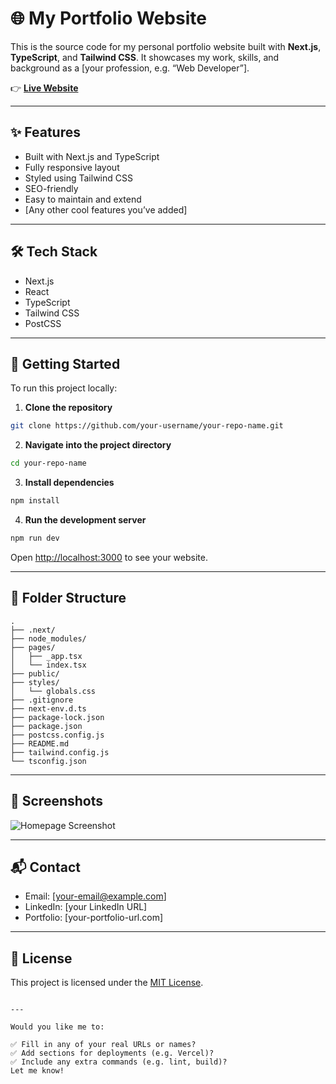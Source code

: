 # 🌐 My Portfolio Website

This is the source code for my personal portfolio website built with **Next.js**, **TypeScript**, and **Tailwind CSS**. It showcases my work, skills, and background as a [your profession, e.g. “Web Developer”].

👉 **[Live Website]()**

---

## ✨ Features

- Built with Next.js and TypeScript
- Fully responsive layout
- Styled using Tailwind CSS
- SEO-friendly
- Easy to maintain and extend
- [Any other cool features you’ve added]

---

## 🛠 Tech Stack

- Next.js
- React
- TypeScript
- Tailwind CSS
- PostCSS

---

## 🚀 Getting Started

To run this project locally:

1. **Clone the repository**

```bash
git clone https://github.com/your-username/your-repo-name.git
````

2. **Navigate into the project directory**

```bash
cd your-repo-name
```

3. **Install dependencies**

```bash
npm install
```

4. **Run the development server**

```bash
npm run dev
```

Open [http://localhost:3000](http://localhost:3000) to see your website.

---

## 📁 Folder Structure

```
.
├── .next/
├── node_modules/
├── pages/
│   ├── _app.tsx
│   └── index.tsx
├── public/
├── styles/
│   └── globals.css
├── .gitignore
├── next-env.d.ts
├── package-lock.json
├── package.json
├── postcss.config.js
├── README.md
├── tailwind.config.js
└── tsconfig.json
```

---

## 📸 Screenshots

![Homepage Screenshot](path-to-your-screenshot.png)

---

## 📬 Contact

* Email: \[[your-email@example.com](mailto:your-email@example.com)]
* LinkedIn: \[your LinkedIn URL]
* Portfolio: \[your-portfolio-url.com]

---

## 📜 License

This project is licensed under the [MIT License](LICENSE).

```

---

Would you like me to:

✅ Fill in any of your real URLs or names?  
✅ Add sections for deployments (e.g. Vercel)?  
✅ Include any extra commands (e.g. lint, build)?  
Let me know!
```
